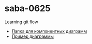 # saba-0625
Learning git flow

- [Папка для компонентных диаграмм](/component_diagrams)
- [Пример диаграммы](/component_diagrams/example.md)
